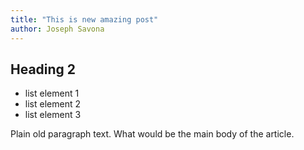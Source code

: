 ```yaml
---
title: "This is new amazing post"
author: Joseph Savona
---
```


## Heading 2

- list element 1
- list element 2
- list element 3

Plain old paragraph text. What would be the main body of the article.